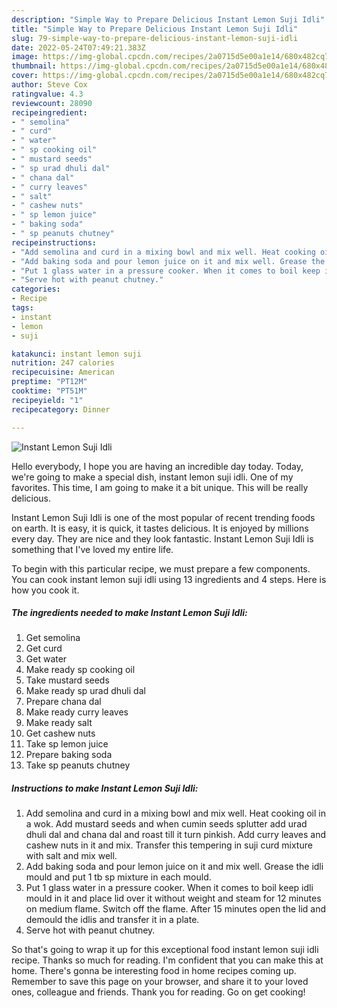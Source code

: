 ```yaml
---
description: "Simple Way to Prepare Delicious Instant Lemon Suji Idli"
title: "Simple Way to Prepare Delicious Instant Lemon Suji Idli"
slug: 79-simple-way-to-prepare-delicious-instant-lemon-suji-idli
date: 2022-05-24T07:49:21.383Z
image: https://img-global.cpcdn.com/recipes/2a0715d5e00a1e14/680x482cq70/instant-lemon-suji-idli-recipe-main-photo.jpg
thumbnail: https://img-global.cpcdn.com/recipes/2a0715d5e00a1e14/680x482cq70/instant-lemon-suji-idli-recipe-main-photo.jpg
cover: https://img-global.cpcdn.com/recipes/2a0715d5e00a1e14/680x482cq70/instant-lemon-suji-idli-recipe-main-photo.jpg
author: Steve Cox
ratingvalue: 4.3
reviewcount: 28090
recipeingredient:
- " semolina"
- " curd"
- " water"
- " sp cooking oil"
- " mustard seeds"
- " sp urad dhuli dal"
- " chana dal"
- " curry leaves"
- " salt"
- " cashew nuts"
- " sp lemon juice"
- " baking soda"
- " sp peanuts chutney"
recipeinstructions:
- "Add semolina and curd in a mixing bowl and mix well. Heat cooking oil in a wok. Add mustard seeds and when cumin seeds splutter add urad dhuli dal and chana dal and roast till it turn pinkish. Add curry leaves and cashew nuts in it and mix. Transfer this tempering in suji curd mixture with salt and mix well."
- "Add baking soda and pour lemon juice on it and mix well. Grease the idli mould and put 1 tb sp mixture in each mould."
- "Put 1 glass water in a pressure cooker. When it comes to boil keep idli mould in it and place lid over it without weight and steam for 12 minutes on medium flame. Switch off the flame. After 15 minutes open the lid and demould the idlis and transfer it in a plate."
- "Serve hot with peanut chutney."
categories:
- Recipe
tags:
- instant
- lemon
- suji

katakunci: instant lemon suji 
nutrition: 247 calories
recipecuisine: American
preptime: "PT12M"
cooktime: "PT51M"
recipeyield: "1"
recipecategory: Dinner

---
```



![Instant Lemon Suji Idli](https://img-global.cpcdn.com/recipes/2a0715d5e00a1e14/680x482cq70/instant-lemon-suji-idli-recipe-main-photo.jpg)

Hello everybody, I hope you are having an incredible day today. Today, we're going to make a special dish, instant lemon suji idli. One of my favorites. This time, I am going to make it a bit unique. This will be really delicious.

Instant Lemon Suji Idli is one of the most popular of recent trending foods on earth. It is easy, it is quick, it tastes delicious. It is enjoyed by millions every day. They are nice and they look fantastic. Instant Lemon Suji Idli is something that I've loved my entire life.




To begin with this particular recipe, we must prepare a few components. You can cook instant lemon suji idli using 13 ingredients and 4 steps. Here is how you cook it.

<!--inarticleads1-->

##### The ingredients needed to make Instant Lemon Suji Idli:

1. Get  semolina
1. Get  curd
1. Get  water
1. Make ready  sp cooking oil
1. Take  mustard seeds
1. Make ready  sp urad dhuli dal
1. Prepare  chana dal
1. Make ready  curry leaves
1. Make ready  salt
1. Get  cashew nuts
1. Take  sp lemon juice
1. Prepare  baking soda
1. Take  sp peanuts chutney




<!--inarticleads2-->

##### Instructions to make Instant Lemon Suji Idli:

1. Add semolina and curd in a mixing bowl and mix well. Heat cooking oil in a wok. Add mustard seeds and when cumin seeds splutter add urad dhuli dal and chana dal and roast till it turn pinkish. Add curry leaves and cashew nuts in it and mix. Transfer this tempering in suji curd mixture with salt and mix well.
1. Add baking soda and pour lemon juice on it and mix well. Grease the idli mould and put 1 tb sp mixture in each mould.
1. Put 1 glass water in a pressure cooker. When it comes to boil keep idli mould in it and place lid over it without weight and steam for 12 minutes on medium flame. Switch off the flame. After 15 minutes open the lid and demould the idlis and transfer it in a plate.
1. Serve hot with peanut chutney.




So that's going to wrap it up for this exceptional food instant lemon suji idli recipe. Thanks so much for reading. I'm confident that you can make this at home. There's gonna be interesting food in home recipes coming up. Remember to save this page on your browser, and share it to your loved ones, colleague and friends. Thank you for reading. Go on get cooking!
